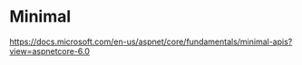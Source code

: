 # Minimal

https://docs.microsoft.com/en-us/aspnet/core/fundamentals/minimal-apis?view=aspnetcore-6.0
